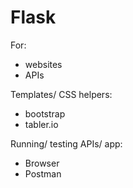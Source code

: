 # Flask

For:

- websites
- APIs


Templates/ CSS helpers:

- bootstrap
- tabler.io



Running/ testing APIs/ app:

- Browser
- Postman
